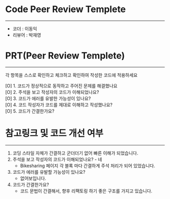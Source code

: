 
# Code Peer Review Templete
--------
- 코더 : 이동익
- 리뷰어 : 박재영
# PRT(Peer Review Templete)
--------
각 항목을 스스로 확인하고 체크하고 확인하여 작성한 코드에 적용하세요  

[O] 1. 코드가 정상적으로 동작하고 주어진 문제를 해결했나요  
[O] 2. 주석을 보고 작성자의 코드가 이해되었나요?  
[O] 3. 코드가 에러를 유발한 가능성이 있나요?  
[O] 4. 코드 작성자가 코드를 제대로 이해하고 작성했나요?  
[O] 5. 코드가 간결한가요?  

# 참고링크 및 코드 개선 여부 
----------
1. 코딩 스타일 자체가 간결하고 군더더기 없어 빠른 이해가 되었습니다.
2. 주석을 보고 작성자의 코드가 이해되었나요? - 네
    - Bikesharing 페이지 각 블록 마다 간결하게 주석 처리가 되어 있었습니다.
3. 코드가 에러를 유발할 가능성이 있나요?
    - 없어보입니다.  
4. 코드가 간결한가요?
    - 코드 문법이 간결해서, 향후 리팩토링 하기 좋은 구조를 가지고 있습니다.
